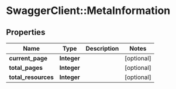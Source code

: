 # SwaggerClient::MetaInformation

## Properties
Name | Type | Description | Notes
------------ | ------------- | ------------- | -------------
**current_page** | **Integer** |  | [optional] 
**total_pages** | **Integer** |  | [optional] 
**total_resources** | **Integer** |  | [optional] 


